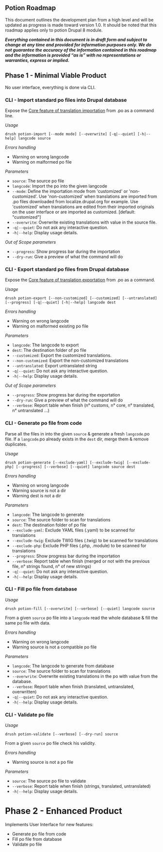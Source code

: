 Potion Roadmap
-----------------

This document outlines the development plan from a high level and will be updated as progress is made toward version 1.0.
It should be noted that this roadmap applies only to potion Drupal 8 module.

***Everything contained in this document is in draft form and subject to change at any time and provided for information  purposes only. We do not guarantee the accuracy of the information contained in this roadmap and the information is provided “as is” with no representations or warranties, express or implied.***

## Phase 1 - Minimal Viable Product

No user interface, everything is done via CLI.

### CLI - Import standard po files into Drupal database

Expose the [Core feature of translation importation](/admin/config/regional/translate/import) from .po as a command line.

*Usage*
```
drush potion-import [--mode mode] [--overwrite] [-q|--quiet] [-h|--help] langcode source
```

*Errors handling*
- Warning on wrong langcode
- Warning on malformed po file

*Parameters*
- `source`: The source po file
- `langcode`: Import the po into the given langcode
- `--mode`: Define the importation mode from 'customized' or 'non-customized'.
            Use 'non-customized' when translations are imported from .po files
            downloaded from localize.drupal.org for example.
            Use 'customized' when translations are edited from their imported
            originals on the user interface or are imported as customized.
            [default: "customized"]
- `--overwrite`: Overwrite existing translations with value in the source file.
- `-q|--quiet`: Do not ask any interactive question.
- `-h|--help`: Display usage details.

*Out of Scope parameters*
- `--progress`: Show progress bar during the importation
- `--dry-run`: Give a preview of what the command will do

### CLI - Export standard po files from Drupal database

Expose the [Core feature of translation exportation](/admin/config/regional/translate/export) from .po as a command.

*Usage*
```
drush potion-export [--non-customized] [--customized] [--untranslated] [--progress] [-q|--quiet] [-h|--help] langcode dest
```

*Errors handling*
- Warning on wrong langcode
- Warning on malformed existing po file

*Parameters*
- `langcode`: The langcode to export
- `dest`: The destination folder of po file
- `--customized`: Export the customized translations.
- `--non-customized`: Export the non-customized translations
- `--untranslated`: Export untranslated string
- `-q|--quiet`: Do not ask any interactive question.
- `-h|--help`: Display usage details.

*Out of Scope parameters*
- `--progress`: Show progress bar during the exportation
- `--dry-run`: Give a preview of what the command will do
- `--verbose`: Report table when finish (n° customs, n° core, n° translated, n° untranslated ...)

### CLI - Generate po file from code

Parse all the files in into the given `source` & generate a fresh `langcode`.po file.
If a `langcode`.po already exists in the `dest` dir, merge them & remove duplicates.

*Usage*
```
drush potion-generate [--exclude-yaml] [--exclude-twig] [--exclude-php] [--progress] [--verbose] [--quiet] langcode source dest
```

*Errors handling*
- Warning on wrong langcode
- Warning source is not a dir
- Warning dest is not a dir

*Parameters*
- `langcode`: The langcode to generate
- `source`: The source folder to scan for translations
- `dest`: The destination folder of po file
- `--exclude-yaml`: Exclude YAML files (.yaml) to be scanned for translations
- `--exclude-twig`: Exclude TWIG files (.twig) to be scanned for translations
- `--exclude-php`: Exclude PHP files (.php, .module) to be scanned for translations
- `--progress`: Show progress bar during the importation
- `--verbose`: Report table when finish (merged or not with the previous file, n° strings found, n° of new strings)
- `-q|--quiet`: Do not ask any interactive question.
- `-h|--help`: Display usage details.

### CLI - Fill po file from database

*Usage*
```
drush potion-fill [--overwrite] [--verbose] [--quiet] langcode source
```

From a given `source` po file into a `langcode` read the whole database & fill the same po file with data.

*Errors handling*
- Warning on wrong langcode
- Warning source is not a compatible po file

*Parameters*
- `langcode`: The langcode to generate from database
- `source`: The source folder to scan for translations
- `--overwrite`: Overwrite existing translations in the po with value from the database.
- `--verbose`: Report table when finish (translated, untranslated, overwritten)
- `-q|--quiet`: Do not ask any interactive question.
- `-h|--help`: Display usage details.

### CLI - Validate po file

*Usage*
```
drush potion-validate [--verbose] [--dry-run] source
```

From a given `source` po file check his validity.

*Errors handling*
- Warning source is not a po file

*Parameters*
- `source`: The source po file to validate
- `--verbose`: Report table when finish (strings, translated, untranslated)
- `-h|--help`: Display usage details.

# Phase 2 - Enhanced Product

Implements User Interface for new features:
- Generate po file from code
- Fill po file from database
- Validate po file
